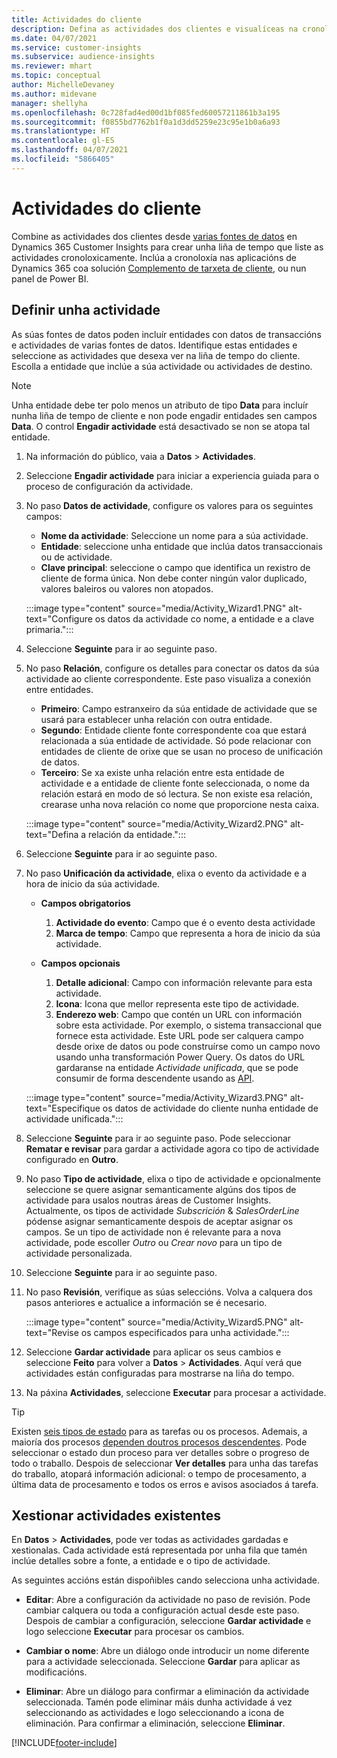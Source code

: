 ```yaml
---
title: Actividades do cliente
description: Defina as actividades dos clientes e visualíceas na cronoloxía do cliente.
ms.date: 04/07/2021
ms.service: customer-insights
ms.subservice: audience-insights
ms.reviewer: mhart
ms.topic: conceptual
author: MichelleDevaney
ms.author: midevane
manager: shellyha
ms.openlocfilehash: 0c728fad4ed00d1bf085fed60057211861b3a195
ms.sourcegitcommit: f0855bd7762b1f0a1d3dd5259e23c95e1b0a6a93
ms.translationtype: HT
ms.contentlocale: gl-ES
ms.lasthandoff: 04/07/2021
ms.locfileid: "5866405"
---
```

# <a name="customer-activities"></a>Actividades do cliente

Combine as actividades dos clientes desde [varias fontes de datos](data-sources.md) en Dynamics 365 Customer Insights para crear unha liña de tempo que liste as actividades cronoloxicamente. Inclúa a cronoloxía nas aplicacións de Dynamics 365 coa solución [Complemento de tarxeta de cliente](customer-card-add-in.md), ou nun panel de Power BI.

## <a name="define-an-activity"></a>Definir unha actividade

As súas fontes de datos poden incluír entidades con datos de transaccións e actividades de varias fontes de datos. Identifique estas entidades e seleccione as actividades que desexa ver na liña de tempo do cliente. Escolla a entidade que inclúe a súa actividade ou actividades de destino.

> [!NOTE]
> Unha entidade debe ter polo menos un atributo de tipo **Data** para incluír nunha liña de tempo de cliente e non pode engadir entidades sen campos **Data**. O control **Engadir actividade** está desactivado se non se atopa tal entidade.

1. Na información do público, vaia a **Datos** > **Actividades**.

1. Seleccione **Engadir actividade** para iniciar a experiencia guiada para o proceso de configuración da actividade.

1. No paso **Datos de actividade**, configure os valores para os seguintes campos:

   - **Nome da actividade**: Seleccione un nome para a súa actividade.
   - **Entidade**: seleccione unha entidade que inclúa datos transaccionais ou de actividade.
   - **Clave principal**: seleccione o campo que identifica un rexistro de cliente de forma única. Non debe conter ningún valor duplicado, valores baleiros ou valores non atopados.

   :::image type="content" source="media/Activity_Wizard1.PNG" alt-text="Configure os datos da actividade co nome, a entidade e a clave primaria.":::

1. Seleccione **Seguinte** para ir ao seguinte paso.

1. No paso **Relación**, configure os detalles para conectar os datos da súa actividade ao cliente correspondente. Este paso visualiza a conexión entre entidades.  

   - **Primeiro**: Campo estranxeiro da súa entidade de actividade que se usará para establecer unha relación con outra entidade.
   - **Segundo**: Entidade cliente fonte correspondente coa que estará relacionada a súa entidade de actividade. Só pode relacionar con entidades de cliente de orixe que se usan no proceso de unificación de datos.
   - **Terceiro**: Se xa existe unha relación entre esta entidade de actividade e a entidade de cliente fonte seleccionada, o nome da relación estará en modo de só lectura. Se non existe esa relación, crearase unha nova relación co nome que proporcione nesta caixa.

   :::image type="content" source="media/Activity_Wizard2.PNG" alt-text="Defina a relación da entidade.":::

1. Seleccione **Seguinte** para ir ao seguinte paso. 

1. No paso **Unificación da actividade**, elixa o evento da actividade e a hora de inicio da súa actividade. 
   - **Campos obrigatorios**
      1. **Actividade do evento**: Campo que é o evento desta actividade
      2. **Marca de tempo**: Campo que representa a hora de inicio da súa actividade.

   - **Campos opcionais**
      1. **Detalle adicional**: Campo con información relevante para esta actividade.
      2. **Icona**: Icona que mellor representa este tipo de actividade.
      3. **Enderezo web**: Campo que contén un URL con información sobre esta actividade. Por exemplo, o sistema transaccional que fornece esta actividade. Este URL pode ser calquera campo desde orixe de datos ou pode construírse como un campo novo usando unha transformación Power Query. Os datos do URL gardaranse na entidade *Actividade unificada*, que se pode consumir de forma descendente usando as [API](apis.md).
   
   :::image type="content" source="media/Activity_Wizard3.PNG" alt-text="Especifique os datos de actividade do cliente nunha entidade de actividade unificada.":::

1. Seleccione **Seguinte** para ir ao seguinte paso. Pode seleccionar **Rematar e revisar** para gardar a actividade agora co tipo de actividade configurado en **Outro**. 

1. No paso **Tipo de actividade**, elixa o tipo de actividade e opcionalmente seleccione se quere asignar semanticamente algúns dos tipos de actividade para usalos noutras áreas de Customer Insights. Actualmente, os tipos de actividade *Subscrición* & *SalesOrderLine* pódense asignar semanticamente despois de aceptar asignar os campos. Se un tipo de actividade non é relevante para a nova actividade, pode escoller *Outro* ou *Crear novo* para un tipo de actividade personalizada.

1. Seleccione **Seguinte** para ir ao seguinte paso. 

1. No paso **Revisión**, verifique as súas seleccións. Volva a calquera dos pasos anteriores e actualice a información se é necesario.

   :::image type="content" source="media/Activity_Wizard5.PNG" alt-text="Revise os campos especificados para unha actividade.":::
   
1. Seleccione **Gardar actividade** para aplicar os seus cambios e seleccione **Feito** para volver a **Datos** > **Actividades**. Aquí verá que actividades están configuradas para mostrarse na liña do tempo. 

1. Na páxina **Actividades**, seleccione **Executar** para procesar a actividade. 

> [!TIP]
> Existen [seis tipos de estado](system.md#status-types) para as tarefas ou os procesos. Ademais, a maioría dos procesos [dependen doutros procesos descendentes](system.md#refresh-policies). Pode seleccionar o estado dun proceso para ver detalles sobre o progreso de todo o traballo. Despois de seleccionar **Ver detalles** para unha das tarefas do traballo, atopará información adicional: o tempo de procesamento, a última data de procesamento e todos os erros e avisos asociados á tarefa.


## <a name="manage-existing-activities"></a>Xestionar actividades existentes

En **Datos** > **Actividades**, pode ver todas as actividades gardadas e xestionalas. Cada actividade está representada por unha fila que tamén inclúe detalles sobre a fonte, a entidade e o tipo de actividade.

As seguintes accións están dispoñibles cando selecciona unha actividade. 

- **Editar**: Abre a configuración da actividade no paso de revisión. Pode cambiar calquera ou toda a configuración actual desde este paso. Despois de cambiar a configuración, seleccione **Gardar actividade** e logo seleccione **Executar** para procesar os cambios.

- **Cambiar o nome**: Abre un diálogo onde introducir un nome diferente para a actividade seleccionada. Seleccione **Gardar** para aplicar as modificacións.

- **Eliminar**: Abre un diálogo para confirmar a eliminación da actividade seleccionada. Tamén pode eliminar máis dunha actividade á vez seleccionando as actividades e logo seleccionando a icona de eliminación. Para confirmar a eliminación, seleccione **Eliminar**.

[!INCLUDE[footer-include](../includes/footer-banner.md)]
